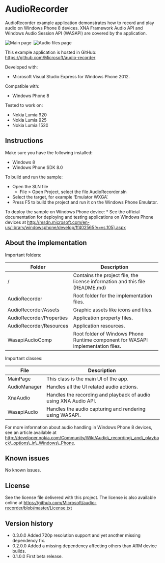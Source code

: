AudioRecorder
=============

AudioRecorder example application demonstrates how to record and play audio on Windows Phone 8 devices. XNA Framework Audio API and Windows Audio Session API (WASAPI) are covered by the application.

![Main page](/doc/audio_recorder_main_page_small.png?raw=true)  ![Audio files page](/doc/audio_recorder_files_page_small.png?raw=true)

This example application is hosted in GitHub: https://github.com/Microsoft/audio-recorder

Developed with:

-   Microsoft Visual Studio Express for Windows Phone 2012.

Compatible with:

-   Windows Phone 8

Tested to work on:

-   Nokia Lumia 920
-   Nokia Lumia 925
-   Nokia Lumia 1520

Instructions
------------

Make sure you have the following installed:

-   Windows 8
-   Windows Phone SDK 8.0

To build and run the sample:

-   Open the SLN file
    -   File &gt; Open Project, select the file AudioRecorder.sln
-   Select the target, for example ‘Emulator WXGA’.
-   Press F5 to build the project and run it on the Windows Phone Emulator.

To deploy the sample on Windows Phone device: \* See the official documentation for deploying and testing applications on Windows Phone devices at http://msdn.microsoft.com/en-us/library/windowsphone/develop/ff402565(v=vs.105).aspx

About the implementation
------------------------

Important folders:

<table style="width:99%;"><colgroup><col style="width: 35%" /><col style="width: 64%" /></colgroup><thead><tr class="header"><th>Folder</th><th>Description</th></tr></thead><tbody><tr class="odd"><td>/</td><td>Contains the project file, the license information and this file (README.md)</td></tr><tr class="even"><td>AudioRecorder</td><td>Root folder for the implementation files.</td></tr><tr class="odd"><td>AudioRecorder/Assets</td><td>Graphic assets like icons and tiles.</td></tr><tr class="even"><td>AudioRecorder/Properties</td><td>Application property files.</td></tr><tr class="odd"><td>AudioRecorder/Resources</td><td>Application resources.</td></tr><tr class="even"><td>WasapiAudioComp</td><td>Root folder of Windows Phone Runtime component for WASAPI implementation files.</td></tr></tbody></table>

Important classes:

<table><thead><tr class="header"><th>File</th><th>Description</th></tr></thead><tbody><tr class="odd"><td>MainPage</td><td>This class is the main UI of the app.</td></tr><tr class="even"><td>AudioManager</td><td>Handles all the UI related audio actions.</td></tr><tr class="odd"><td>XnaAudio</td><td>Handles the recording and playback of audio using XNA Audio API.</td></tr><tr class="even"><td>WasapiAudio</td><td>Handles the audio capturing and rendering using WASAPI.</td></tr></tbody></table>

For more information about audio handling in Windows Phone 8 devices, see an article available at http://developer.nokia.com/Community/Wiki/Audio\_recording\_and\_playback\_options\_in\_Windows\_Phone.

Known issues
------------

No known issues.

License
-------

See the license file delivered with this project. The license is also available online at https://github.com/Microsoft/audio-recorder/blob/master/License.txt

Version history
---------------

-   0.3.0.0 Added 720p resolution support and yet another missing dependency fix.
-   0.2.0.0 Added a missing dependency affecting others than ARM device builds.
-   0.1.0.0 First beta release.
